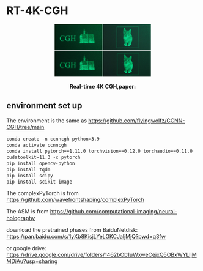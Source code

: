 # RT-4K-CGH


<p align="center">
 <img src="https://github.com/flyingwolfz/flyingwolfz/blob/main/rt-4k-cgh.png" alt="1920" width='50%' height='50%'/>
</p>

**<p align="center">
Real-time 4K CGH,paper:**
</p>


## environment set up

The environment is the same as https://github.com/flyingwolfz/CCNN-CGH/tree/main

```
conda create -n ccnncgh python=3.9
conda activate ccnncgh
conda install pytorch==1.11.0 torchvision==0.12.0 torchaudio==0.11.0 cudatoolkit=11.3 -c pytorch
pip install opencv-python
pip install tqdm
pip install scipy
pip install scikit-image
```    
The complexPyTorch is from https://github.com/wavefrontshaping/complexPyTorch

The ASM is from https://github.com/computational-imaging/neural-holography

download the pretrained phases from BaiduNetdisk: https://pan.baidu.com/s/1yXb8KisjLYeLGKCJaljMjQ?pwd=q3fw 

or google drive: https://drive.google.com/drive/folders/1462bOb1uWxweCejxQ5OBxWYLljMMDiAu?usp=sharing
